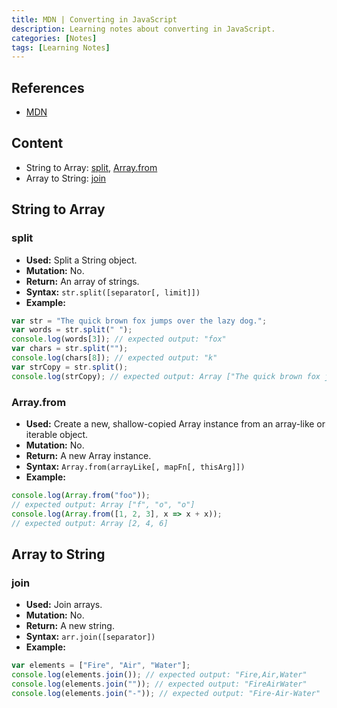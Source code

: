 ```yaml
---
title: MDN | Converting in JavaScript
description: Learning notes about converting in JavaScript.
categories: [Notes] 
tags: [Learning Notes]
---
```


## References

- [MDN](https://developer.mozilla.org/en-US/)

## Content

- String to Array: [split](#split), [Array.from](#arrayfrom)
- Array to String: [join](#join)

## String to Array

### split

- **Used:** Split a String object.
- **Mutation:** No.
- **Return:** An array of strings.
- **Syntax:** `str.split([separator[, limit]])`
- **Example:**

```js
var str = "The quick brown fox jumps over the lazy dog.";
var words = str.split(" ");
console.log(words[3]); // expected output: "fox"
var chars = str.split("");
console.log(chars[8]); // expected output: "k"
var strCopy = str.split();
console.log(strCopy); // expected output: Array ["The quick brown fox jumps over the lazy dog."]
```

### Array.from

- **Used:** Create a new, shallow-copied Array instance from an array-like or iterable object.
- **Mutation:** No.
- **Return:** A new Array instance.
- **Syntax:** `Array.from(arrayLike[, mapFn[, thisArg]])`
- **Example:**

```js
console.log(Array.from("foo"));
// expected output: Array ["f", "o", "o"]
console.log(Array.from([1, 2, 3], x => x + x));
// expected output: Array [2, 4, 6]
```

## Array to String

### join

- **Used:** Join arrays.
- **Mutation:** No.
- **Return:** A new string.
- **Syntax:** `arr.join([separator])`
- **Example:**

```js
var elements = ["Fire", "Air", "Water"];
console.log(elements.join()); // expected output: "Fire,Air,Water"
console.log(elements.join("")); // expected output: "FireAirWater"
console.log(elements.join("-")); // expected output: "Fire-Air-Water"
```
